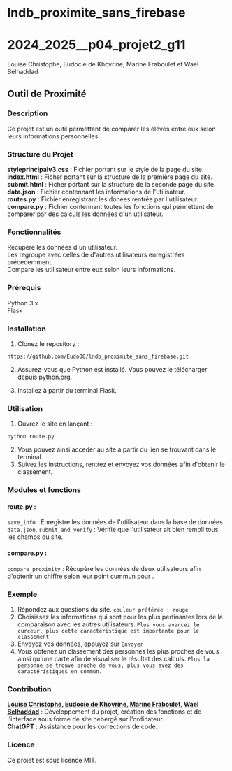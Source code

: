 # lndb_proximite_sans_firebase
# 2024_2025__p04_projet2_g11
Louise Christophe, Eudocie de Khovrine, Marine Fraboulet et Wael Belhaddad

## __Outil de Proximité__


### Description  
Ce projet est un outil permettant de comparer les éléves entre eux selon leurs informations personnelles. 


### Structure du Projet
**styleprincipalv3.css** : Fichier portant sur le style de la page du site.  
**index.html** : Ficher portant sur la structure de la première page du site.  
**submit.html** : Ficher portant sur la structure de la seconde page du site. 
**data.json** : Fichier contennant les informations de l'utilisateur.  
**routes.py** : Fichier enregistrant les donées rentrée par l'utilisateur.  
**compare.py** : Fichier contennant toutes les fonctions qui permettent de comparer par des calculs les données d'un utilisateur.


### Fonctionnalités
Récupère les données d'un utilisateur.  
Les regroupe avec celles de d'autres utilisateurs enregistrées précedemment.  
Compare les utilisateur entre eux selon leurs informations.


### Prérequis
Python 3.x  
Flask


### Installation
1. Clonez le repository :   
```
https://github.com/Eudo08/lndb_proximite_sans_firebase.git
```
2. Assurez-vous que Python est installé. Vous pouvez le télécharger depuis [python.org](python.org).

3. Installez à partir du terminal Flask.


### Utilisation
1. Ouvrez le site en lançant :
```
python route.py
```
2. Vous pouvez ainsi acceder au site à partir du lien se trouvant dans le terminal.
3. Suivez les instructions, rentrez et envoyez vos données afin d'obtenir le classement.


### Modules et fonctions
#### route.py :
``save_info`` : Enregistre les données de l'utilisateur dans la base de données ``data.json``.
``submit_and_verify`` : Vérifie que l'utilisateur ait bien rempli tous les champs du site.  
#### compare.py :
``compare_proximity`` : Récupère les données de deux utilisateurs afin d'obtenir un chiffre selon leur point cummun pour .


### Exemple
1. Répondez aux questions du site. ``couleur préférée : rouge``
2. Choisissez les informations qui sont pour les plus pertinantes lors de la comparaison avec les autres utilisateurs. ``Plus vous avancez le curceur, plus cette caractéristique est importante pour le classement``
3. Envoyez vos données, appuyez sur ``Envoyer``
4. Vous obtenez un classement des personnes les plus proches de vous ainsi qu'une carte afin de visualiser le résultat des calculs. ``Plus la personne se trouve proche de vous, plus vous avez des caractéristiques en commun.``

### Contribution
**[Louise Christophe](https://github.com/louisechristophe), [Eudocie de Khovrine](https://github.com/Eudo08), [Marine Fraboulet](https://github.com/MAMARINEEE), [Wael Belhaddad](https://github.com/WaelBELHADDAD)** : Développement du projet, création des fonctions et de l'interface sous forme de site hebergé sur l'ordinateur.  
**ChatGPT** : Assistance pour les corrections de code.

### Licence
Ce projet est sous licence MIT.
